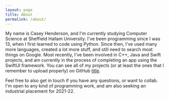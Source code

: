 ```yaml
---
layout: page
title: About
permalink: /about/
---
```


My name is Casey Henderson, and I'm currently studying Computer Science at Sheffield Hallam University. I've been programming since I was 13, when I first learned to code using Python. Since then, I've used many more languages, created a lot more stuff, and still need to search most things on Google. Most recently, I've been involved in C++, Java and Swift projects, and am currently in the process of completing an app using the SwiftUI framework. You can see all of my projects (or at least the ones that I remember to upload properly) on GitHub [title](https://github.com/caseyhenderson).

Feel free to also get in touch if you have any questions, or want to collab. I'm open to any kind of programming work, and am also seeking an industrial placement for 2021-22.